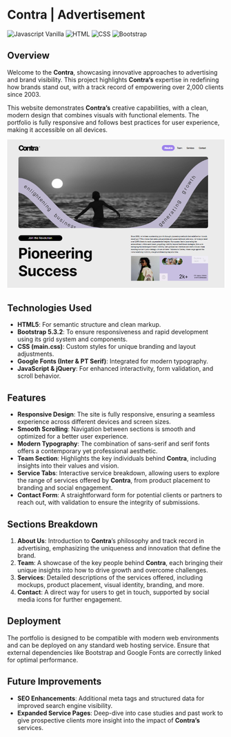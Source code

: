 # Contra | Advertisement

<p align="left">
  <img src="https://img.shields.io/badge/javascript-9c81ec" alt="Javascript Vanilla">
  <img src="https://img.shields.io/badge/html-red" alt="HTML">  
  <img src="https://img.shields.io/badge/css-blue" alt="CSS">  
  <img src="https://img.shields.io/badge/bootstrap-v5.3.2-yellow?labelColor=white" alt="Bootstrap"> 
</p>

## Overview
Welcome to the **Contra**, showcasing innovative approaches to advertising and brand visibility. This project highlights **Contra’s** expertise in redefining how brands stand out, with a track record of empowering over 2,000 clients since 2003.

This website demonstrates **Contra’s** creative capabilities, with a clean, modern design that combines visuals with functional elements. The portfolio is fully responsive and follows best practices for user experience, making it accessible on all devices.

![Screenshot Home](https://github.com/senagab/servidores-estaticos/blob/main/contra.png)

## Technologies Used
- **HTML5**: For semantic structure and clean markup.
- **Bootstrap 5.3.2**: To ensure responsiveness and rapid development using its grid system and components.
- **CSS (main.css)**: Custom styles for unique branding and layout adjustments.
- **Google Fonts (Inter & PT Serif)**: Integrated for modern typography.
- **JavaScript & jQuery**: For enhanced interactivity, form validation, and scroll behavior.

## Features
- **Responsive Design**: The site is fully responsive, ensuring a seamless experience across different devices and screen sizes.
- **Smooth Scrolling**: Navigation between sections is smooth and optimized for a better user experience.
- **Modern Typography**: The combination of sans-serif and serif fonts offers a contemporary yet professional aesthetic.
- **Team Section**: Highlights the key individuals behind **Contra**, including insights into their values and vision.
- **Service Tabs**: Interactive service breakdown, allowing users to explore the range of services offered by **Contra**, from product placement to branding and social engagement.
- **Contact Form**: A straightforward form for potential clients or partners to reach out, with validation to ensure the integrity of submissions.

## Sections Breakdown
1. **About Us**: Introduction to **Contra**’s philosophy and track record in advertising, emphasizing the uniqueness and innovation that define the brand.
2. **Team**: A showcase of the key people behind **Contra**, each bringing their unique insights into how to drive growth and overcome challenges.
3. **Services**: Detailed descriptions of the services offered, including mockups, product placement, visual identity, branding, and more.
4. **Contact**: A direct way for users to get in touch, supported by social media icons for further engagement.

## Deployment
The portfolio is designed to be compatible with modern web environments and can be deployed on any standard web hosting service. Ensure that external dependencies like Bootstrap and Google Fonts are correctly linked for optimal performance.

## Future Improvements
- **SEO Enhancements**: Additional meta tags and structured data for improved search engine visibility.
- **Expanded Service Pages**: Deep-dive into case studies and past work to give prospective clients more insight into the impact of **Contra’s** services.

